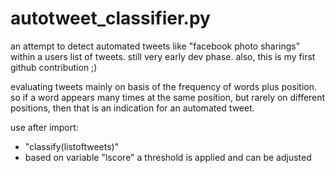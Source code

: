 autotweet_classifier.py
=======================

an attempt to detect automated tweets like "facebook photo sharings" within a users list of tweets. 
still very early dev phase. also, this is my first github contribution ;)


evaluating tweets mainly on basis of the frequency of words plus position. so if a word appears many
times at the same position, but rarely on different positions, then that is an indication for an
automated tweet.


use after import:
* "classify(listoftweets)" 
* based on variable "lscore" a threshold is applied and can be adjusted
